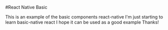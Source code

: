 #React Native Basic

This is an example of the basic components react-native
I'm just starting to learn basic-native react
I hope it can be used as a good example
Thanks!
